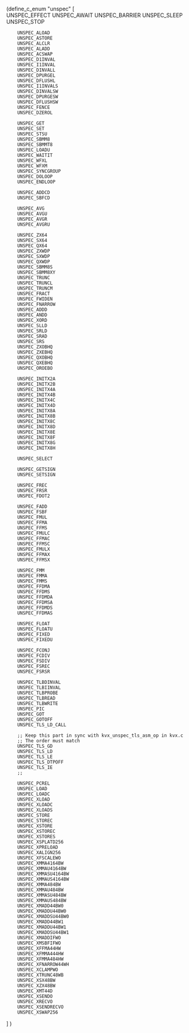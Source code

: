 
(define_c_enum "unspec"
  [     
        UNSPEC_EFFECT
        UNSPEC_AWAIT
        UNSPEC_BARRIER
        UNSPEC_SLEEP
        UNSPEC_STOP

        UNSPEC_ALOAD
        UNSPEC_ASTORE
        UNSPEC_ALCLR
        UNSPEC_ALADD
        UNSPEC_ACSWAP
        UNSPEC_D1INVAL
        UNSPEC_I1INVAL
        UNSPEC_DINVALL
        UNSPEC_DPURGEL
        UNSPEC_DFLUSHL
        UNSPEC_I1INVALS
        UNSPEC_DINVALSW
        UNSPEC_DPURGESW
        UNSPEC_DFLUSHSW
        UNSPEC_FENCE
        UNSPEC_DZEROL

        UNSPEC_GET
        UNSPEC_SET
        UNSPEC_STSU
        UNSPEC_SBMM8
        UNSPEC_SBMMT8
        UNSPEC_LOADU
        UNSPEC_WAITIT
        UNSPEC_WFXL
        UNSPEC_WFXM
        UNSPEC_SYNCGROUP
        UNSPEC_DOLOOP
        UNSPEC_ENDLOOP

        UNSPEC_ADDCD
        UNSPEC_SBFCD

        UNSPEC_AVG
        UNSPEC_AVGU
        UNSPEC_AVGR
        UNSPEC_AVGRU

        UNSPEC_ZX64
        UNSPEC_SX64
        UNSPEC_QX64
        UNSPEC_ZXWDP
        UNSPEC_SXWDP
        UNSPEC_QXWDP
        UNSPEC_SBMM8S
        UNSPEC_SBMM8XY
        UNSPEC_TRUNC
        UNSPEC_TRUNCL
        UNSPEC_TRUNCM
        UNSPEC_FRACT
        UNSPEC_FWIDEN
        UNSPEC_FNARROW
        UNSPEC_ADDD
        UNSPEC_ANDD
        UNSPEC_XORD
        UNSPEC_SLLD
        UNSPEC_SRLD
        UNSPEC_SRAD
        UNSPEC_SRS
        UNSPEC_ZXOBHQ
        UNSPEC_ZXEBHQ
        UNSPEC_QXOBHQ
        UNSPEC_QXEBHQ
        UNSPEC_OROEBO

        UNSPEC_INITX2A
        UNSPEC_INITX2B
        UNSPEC_INITX4A
        UNSPEC_INITX4B
        UNSPEC_INITX4C
        UNSPEC_INITX4D
        UNSPEC_INITX8A
        UNSPEC_INITX8B
        UNSPEC_INITX8C
        UNSPEC_INITX8D
        UNSPEC_INITX8E
        UNSPEC_INITX8F
        UNSPEC_INITX8G
        UNSPEC_INITX8H

        UNSPEC_SELECT

        UNSPEC_GETSIGN
        UNSPEC_SETSIGN

        UNSPEC_FREC
        UNSPEC_FRSR
        UNSPEC_FDOT2

        UNSPEC_FADD
        UNSPEC_FSBF
        UNSPEC_FMUL
        UNSPEC_FFMA
        UNSPEC_FFMS
        UNSPEC_FMULC
        UNSPEC_FFMAC
        UNSPEC_FFMSC
        UNSPEC_FMULX
        UNSPEC_FFMAX
        UNSPEC_FFMSX

        UNSPEC_FMM
        UNSPEC_FMMA
        UNSPEC_FMMS
        UNSPEC_FFDMA
        UNSPEC_FFDMS
        UNSPEC_FFDMDA
        UNSPEC_FFDMSA
        UNSPEC_FFDMDS
        UNSPEC_FFDMAS

        UNSPEC_FLOAT
        UNSPEC_FLOATU
        UNSPEC_FIXED
        UNSPEC_FIXEDU

        UNSPEC_FCONJ
        UNSPEC_FCDIV
        UNSPEC_FSDIV
        UNSPEC_FSREC
        UNSPEC_FSRSR

        UNSPEC_TLBDINVAL
        UNSPEC_TLBIINVAL
        UNSPEC_TLBPROBE
        UNSPEC_TLBREAD
        UNSPEC_TLBWRITE
        UNSPEC_PIC
        UNSPEC_GOT
        UNSPEC_GOTOFF
        UNSPEC_TLS_LD_CALL

        ;; Keep this part in sync with kvx_unspec_tls_asm_op in kvx.c
        ;; The order must match
        UNSPEC_TLS_GD
        UNSPEC_TLS_LD
        UNSPEC_TLS_LE
        UNSPEC_TLS_DTPOFF
        UNSPEC_TLS_IE
        ;;

        UNSPEC_PCREL
        UNSPEC_LOAD
        UNSPEC_LOADC
        UNSPEC_XLOAD
        UNSPEC_XLOADC
        UNSPEC_XLOADS
        UNSPEC_STORE
        UNSPEC_STOREC
        UNSPEC_XSTORE
        UNSPEC_XSTOREC
        UNSPEC_XSTORES
        UNSPEC_XSPLATD256
        UNSPEC_XPRELOAD
        UNSPEC_XALIGN256
        UNSPEC_XFSCALEWO
        UNSPEC_XMMA4164BW
        UNSPEC_XMMAU4164BW
        UNSPEC_XMMASU4164BW
        UNSPEC_XMMAUS4164BW
        UNSPEC_XMMA484BW
        UNSPEC_XMMAU484BW
        UNSPEC_XMMASU484BW
        UNSPEC_XMMAUS484BW
        UNSPEC_XMADD44BW0
        UNSPEC_XMADDU44BW0
        UNSPEC_XMADDSU44BW0
        UNSPEC_XMADD44BW1
        UNSPEC_XMADDU44BW1
        UNSPEC_XMADDSU44BW1
        UNSPEC_XMADDIFWO
        UNSPEC_XMSBFIFWO
        UNSPEC_XFFMA44HW
        UNSPEC_XFMMA444HW
        UNSPEC_XFMMA484HW
        UNSPEC_XFNARROW44WH
        UNSPEC_XCLAMPWO
        UNSPEC_XTRUNC48WB
        UNSPEC_XSX48BW
        UNSPEC_XZX48BW
        UNSPEC_XMT44D
        UNSPEC_XSENDO
        UNSPEC_XRECVO
        UNSPEC_XSENDRECVO
        UNSPEC_XSWAP256
   ]
)

